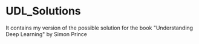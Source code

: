 # UDL_Solutions
It contains my version of the possible solution for the book "Understanding Deep Learning" by Simon Prince
